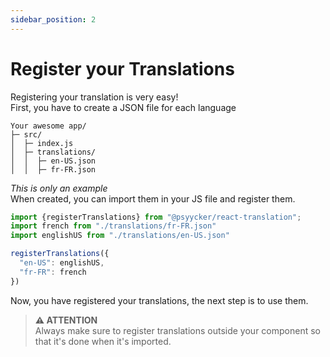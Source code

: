 ```yaml
---
sidebar_position: 2
---
```


# Register your Translations

Registering your translation is very easy! <br/>
First, you have to create a JSON file for each language <br/>

```
Your awesome app/
├─ src/
│  ├─ index.js
│  ├─ translations/
│  │  ├─ en-US.json
│  │  ├─ fr-FR.json
```
_This is only an example_
<br/>
When created, you can import them in your JS file and register them.

```javascript
import {registerTranslations} from "@psyycker/react-translation";
import french from "./translations/fr-FR.json"
import englishUS from "./translations/en-US.json"

registerTranslations({
  "en-US": englishUS,
  "fr-FR": french
})
```
Now, you have registered your translations, the next step is to use them.

> **⚠ ATTENTION**  
> Always make sure to register translations outside your component so that it's done when it's imported.
